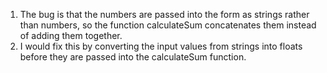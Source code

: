 1. The bug is that the numbers are passed into the form as strings rather than numbers, so the function calculateSum concatenates them instead of adding them together.
2. I would fix this by converting the input values from strings into floats before they are passed into the calculateSum function.